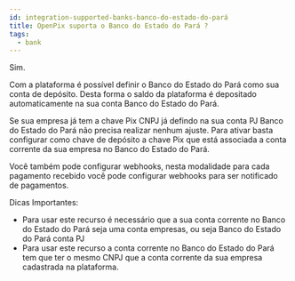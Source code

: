 ```yaml
---
id: integration-supported-banks-banco-do-estado-do-pará
title: OpenPix suporta o Banco do Estado do Pará ?
tags:
  - bank
---
```


Sim.

Com a plataforma é possível definir o Banco do Estado do Pará como sua conta de depósito. Desta forma o saldo da plataforma é depositado automaticamente na sua conta Banco do Estado do Pará.

Se sua empresa já tem a chave Pix CNPJ já defindo na sua conta PJ Banco do Estado do Pará não precisa realizar nenhum ajuste. Para ativar basta configurar como chave de depósito a chave Pix que está associada a conta corrente da sua empresa no Banco do Estado do Pará.

Você também pode configurar webhooks, nesta modalidade para cada pagamento recebido você pode configurar webhooks para ser notificado de pagamentos.

Dicas Importantes:

- Para usar este recurso é necessário que a sua conta corrente no Banco do Estado do Pará seja uma conta empresas, ou seja Banco do Estado do Pará conta PJ
- Para usar este recurso a conta corrente no Banco do Estado do Pará tem que ter o mesmo CNPJ que a conta corrente da sua empresa cadastrada na plataforma.
